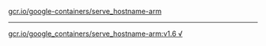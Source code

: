 [gcr.io/google-containers/serve_hostname-arm](https://hub.docker.com/r/anjia0532/serve_hostname-arm/tags/) 

----
[gcr.io/google_containers/serve_hostname-arm:v1.6 √](https://hub.docker.com/r/anjia0532/serve_hostname-arm/tags/)

